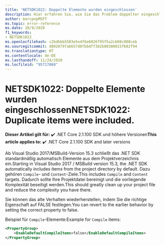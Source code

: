 ```yaml
---
title: 'NETSDK1022: Doppelte Elemente wurden eingeschlossen'
description: Hier erfahren Sie, wie Sie das Problem doppelter eingeschlossener Elemente basierend auf standardmäßig eingeschlossenen Elementen beheben.
author: marcpopMSFT
ms.topic: error-reference
ms.date: 10/9/2020
f1_keywords:
- NETSDK1022
ms.openlocfilehash: c2bdbbb5503e5e4f6e6826f95f5a2cb08c908ceb
ms.sourcegitcommit: d8020797a6657d0fbbdff362b80300815f682f94
ms.translationtype: HT
ms.contentlocale: de-DE
ms.lasthandoff: 11/24/2020
ms.locfileid: "95717868"
---
```

# <a name="netsdk1022-duplicate-items-were-included"></a><span data-ttu-id="f38bc-103">NETSDK1022: Doppelte Elemente wurden eingeschlossen</span><span class="sxs-lookup"><span data-stu-id="f38bc-103">NETSDK1022: Duplicate items were included.</span></span>

<span data-ttu-id="f38bc-104">**Dieser Artikel gilt für:** ✔️ .NET Core 2.1.100 SDK und höhere Versionen</span><span class="sxs-lookup"><span data-stu-id="f38bc-104">**This article applies to:** ✔️ .NET Core 2.1.100 SDK and later versions</span></span>

<span data-ttu-id="f38bc-105">Ab Visual Studio 2017/MSBuild-Version 15.3 schließt das .NET SDK standardmäßig automatisch Elemente aus dem Projektverzeichnis ein.</span><span class="sxs-lookup"><span data-stu-id="f38bc-105">Starting in Visual Studio 2017 / MSBuild version 15.3, the .NET SDK automatically includes items from the project directory by default.</span></span>  <span data-ttu-id="f38bc-106">Dazu gehören `Compile`- und `Content`-Ziele.</span><span class="sxs-lookup"><span data-stu-id="f38bc-106">This includes `Compile` and `Content` targets.</span></span>  <span data-ttu-id="f38bc-107">Dadurch sollte Ihre Projektdatei bereinigt und die vorliegende Komplexität beseitigt werden.</span><span class="sxs-lookup"><span data-stu-id="f38bc-107">This should greatly clean up your project file and reduce the complexity you have there.</span></span>

<span data-ttu-id="f38bc-108">Sie können das alte Verhalten wiederherstellen, indem Sie die richtige Eigenschaft auf FALSE festlegen.</span><span class="sxs-lookup"><span data-stu-id="f38bc-108">You can revert to the earlier behavior by setting the correct property to false.</span></span>

<span data-ttu-id="f38bc-109">Beispiel für `Compile`-Elemente:</span><span class="sxs-lookup"><span data-stu-id="f38bc-109">Example for `Compile` items:</span></span>

```xml
<PropertyGroup>
    <EnableDefaultCompileItems>false</EnableDefaultCompileItems>
</PropertyGroup>
```
